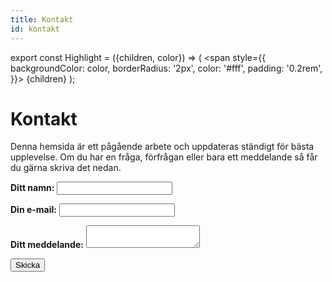 ```yaml
---
title: Kontakt
id: kontakt
---
```


export const Highlight = ({children, color}) => (
  <span
    style={{
      backgroundColor: color,
      borderRadius: '2px',
      color: '#fff',
      padding: '0.2rem',
    }}>
    {children}
  </span>
);

# <Highlight color="var(--highlight)">Kontakt</Highlight>

Denna hemsida är ett pågående arbete och uppdateras ständigt för bästa upplevelse. Om du har en fråga, förfrågan eller bara ett meddelande så får du gärna skriva det nedan.

<form name="kontact" method="POST" data-netlify="true" action="/tack">
  <input type="hidden" name="form-name" value="contact" />
  <p>
<label><strong>Ditt namn:</strong></label>      
<input type="text" name="name" />
  </p>
  <p>
    <label><strong>Din e-mail:</strong></label>      
    <input type="email" name="email" />
  </p>
  <p>
    <label><strong>Ditt meddelande:</strong></label>     
    <textarea name="message"></textarea>
  </p>
  <p>
    <button type="submit">Skicka</button>
  </p>
 </form>
